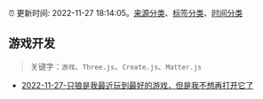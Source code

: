:alarm_clock: 更新时间: 2022-11-27 18:14:05。[来源分类](../README.md)、[标签分类](../TAGS.md)、[时间分类](../TIMELINE.md)

## 游戏开发


> 关键字：`游戏`、`Three.js`、`Create.js`、`Matter.js`



- [2022-11-27-只狼是我最近玩到最好的游戏，但是我不想再打开它了](https://www.v2ex.com/t/898337) 